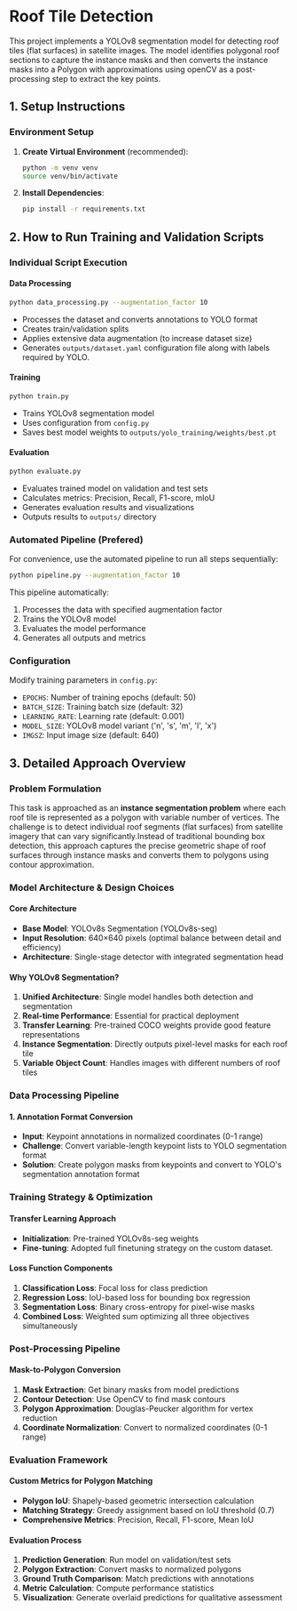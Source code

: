 # Roof Tile Detection 
This project implements a YOLOv8 segmentation model for detecting roof tiles (flat surfaces) in satellite images. The model identifies polygonal roof sections to capture the instance masks and then converts the instance masks into a Polygon with approximations using openCV as a post-processing step to extract the key points.
## 1. Setup Instructions

### Environment Setup
1. **Create Virtual Environment** (recommended):
   ```bash
   python -m venv venv
   source venv/bin/activate  
   ```

2. **Install Dependencies**:
   ```bash
   pip install -r requirements.txt
    ```
## 2. How to Run Training and Validation Scripts

### Individual Script Execution

#### Data Processing
```bash
python data_processing.py --augmentation_factor 10
```
- Processes the dataset and converts annotations to YOLO format
- Creates train/validation splits
- Applies extensive data augmentation (to increase dataset size)
- Generates `outputs/dataset.yaml` configuration file along with labels required by YOLO.

#### Training
```bash
python train.py
```
- Trains YOLOv8 segmentation model
- Uses configuration from `config.py`
- Saves best model weights to `outputs/yolo_training/weights/best.pt`

#### Evaluation
```bash
python evaluate.py
```
- Evaluates trained model on validation and test sets
- Calculates metrics: Precision, Recall, F1-score, mIoU
- Generates evaluation results and visualizations
- Outputs results to `outputs/` directory

### Automated Pipeline (Prefered)

For convenience, use the automated pipeline to run all steps sequentially:

```bash
python pipeline.py --augmentation_factor 10
```

This pipeline automatically:
1. Processes the data with specified augmentation factor
2. Trains the YOLOv8 model
3. Evaluates the model performance
4. Generates all outputs and metrics

### Configuration

Modify training parameters in `config.py`:
- `EPOCHS`: Number of training epochs (default: 50)
- `BATCH_SIZE`: Training batch size (default: 32)
- `LEARNING_RATE`: Learning rate (default: 0.001)
- `MODEL_SIZE`: YOLOv8 model variant ('n', 's', 'm', 'l', 'x')
- `IMGSZ`: Input image size (default: 640)

## 3. Detailed Approach Overview

### Problem Formulation
This task is approached as an **instance segmentation problem** where each roof tile is represented as a polygon with variable number of vertices. The challenge is to detect individual roof segments (flat surfaces) from satellite imagery that can vary significantly.Instead of traditional bounding box detection, this approach captures the precise geometric shape of roof surfaces through instance masks and converts them to polygons using contour approximation.

### Model Architecture & Design Choices

#### Core Architecture
- **Base Model**: YOLOv8s Segmentation (YOLOv8s-seg)
- **Input Resolution**: 640×640 pixels (optimal balance between detail and efficiency)
- **Architecture**: Single-stage detector with integrated segmentation head

#### Why YOLOv8 Segmentation?
1. **Unified Architecture**: Single model handles both detection and segmentation
2. **Real-time Performance**: Essential for practical deployment
3. **Transfer Learning**: Pre-trained COCO weights provide good feature representations
4. **Instance Segmentation**: Directly outputs pixel-level masks for each roof tile
5. **Variable Object Count**: Handles images with different numbers of roof tiles

### Data Processing Pipeline

#### 1. Annotation Format Conversion
- **Input**: Keypoint annotations in normalized coordinates (0-1 range)
- **Challenge**: Convert variable-length keypoint lists to YOLO segmentation format
- **Solution**: Create polygon masks from keypoints and convert to YOLO's segmentation annotation format


### Training Strategy & Optimization

#### Transfer Learning Approach
- **Initialization**: Pre-trained YOLOv8s-seg weights
- **Fine-tuning**: Adopted full finetuning strategy on the custom dataset.


#### Loss Function Components
1. **Classification Loss**: Focal loss for class prediction
2. **Regression Loss**: IoU-based loss for bounding box regression  
3. **Segmentation Loss**: Binary cross-entropy for pixel-wise masks
4. **Combined Loss**: Weighted sum optimizing all three objectives simultaneously

### Post-Processing Pipeline

#### Mask-to-Polygon Conversion
1. **Mask Extraction**: Get binary masks from model predictions
2. **Contour Detection**: Use OpenCV to find mask contours
3. **Polygon Approximation**: Douglas-Peucker algorithm for vertex reduction
4. **Coordinate Normalization**: Convert to normalized coordinates (0-1 range)



### Evaluation Framework

#### Custom Metrics for Polygon Matching
- **Polygon IoU**: Shapely-based geometric intersection calculation
- **Matching Strategy**: Greedy assignment based on IoU threshold (0.7)
- **Comprehensive Metrics**: Precision, Recall, F1-score, Mean IoU

#### Evaluation Process
1. **Prediction Generation**: Run model on validation/test sets
2. **Polygon Extraction**: Convert masks to normalized polygons
3. **Ground Truth Comparison**: Match predictions with annotations
4. **Metric Calculation**: Compute performance statistics
5. **Visualization**: Generate overlaid predictions for qualitative assessment